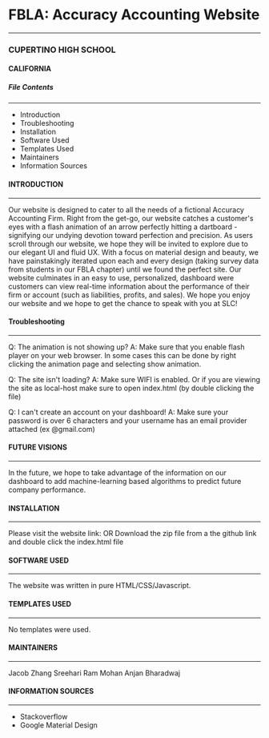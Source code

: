 # FBLA: Accuracy Accounting Website
- - - - - - - - -
### CUPERTINO HIGH SCHOOL

#### CALIFORNIA

##### File Contents
- - - - - - - - - - - - - - - - - - - -
 * Introduction
 * Troubleshooting
 * Installation
 * Software Used
 * Templates Used
 * Maintainers
 * Information Sources

#### INTRODUCTION
- - - - - - - - - - - - -
Our website is designed to cater to all the needs of a fictional Accuracy Accounting Firm. 
Right from the get-go, our website catches a customer's eyes with a flash animation of an 
arrow perfectly hitting a dartboard - signifying our undying devotion toward perfection and
precision. As users scroll through our website, we hope they will be invited to explore due 
to our elegant UI and fluid UX. With a focus on material design and beauty, we have painstakingly 
iterated upon each and every design (taking survey data from students in our FBLA chapter) until we 
found the perfect site. Our website culminates in an easy to use, personalized, dashboard were 
customers can view real-time information about the performance of their firm or account 
(such as liabilities, profits, and sales). We hope you enjoy our website and we hope to 
get the chance to speak with you at SLC!  

#### Troubleshooting
- - - -
Q: The animation is not showing up?
A: Make sure that you enable flash player on your web browser. In some cases this can be done by right clicking the animation page and selecting show animation. 

Q: The site isn't loading?
A: Make sure WIFI is enabled. Or if you are viewing the site as local-host make sure to open index.html (by double clicking the file)

Q: I can't create an account on your dashboard!
A: Make sure your password is over 6 characters and your username has an email provider attached (ex @gmail.com)

#### FUTURE VISIONS
- - - - - - - - - - - - -
In the future, we hope to take advantage of the information on our dashboard to add machine-learning based 
algorithms to predict future company performance.

#### INSTALLATION
- - - - - - - - - - - -
Please visit the website link: 
OR Download the zip file from a the github link and double click the index.html file

#### SOFTWARE USED
- - - - - - - - - - - - - -
The website was written in pure HTML/CSS/Javascript.

#### TEMPLATES USED
- - - - - - - - - - - - - - -
No templates were used.

#### MAINTAINERS
- - - - - - - - - - - -
Jacob Zhang
Sreehari Ram Mohan
Anjan Bharadwaj

#### INFORMATION SOURCES
- - - - - - - - - - - - - - - - - - - -
- Stackoverflow
- Google Material Design